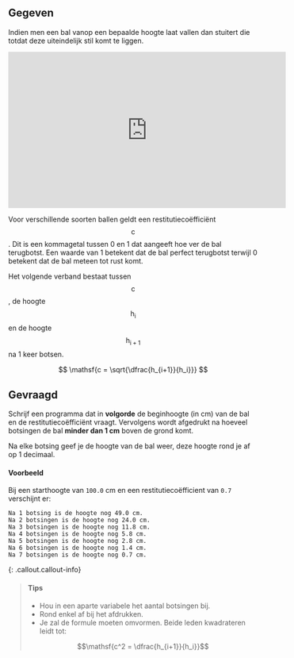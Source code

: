## Gegeven
Indien men een bal vanop een bepaalde hoogte laat vallen dan stuitert die totdat deze uiteindelijk stil komt te liggen.

<div class="hidden-print">
    <div class="dodona-centered-group">
    <iframe width="560" height="315" src="https://www.youtube.com/embed/6-Zpa7CJe5Q" title="YouTube video player" frameborder="0" allow="accelerometer; autoplay; clipboard-write; encrypted-media; gyroscope; picture-in-picture" allowfullscreen></iframe>
    </div>
</div>

Voor verschillende soorten ballen geldt een restitutiecoëfficiënt $$\mathsf{c}$$. Dit is een kommagetal tussen 0 en 1 dat aangeeft hoe ver de bal terugbotst. Een waarde van 1 betekent dat de bal perfect terugbotst terwijl 0 betekent dat de bal meteen tot rust komt.

Het volgende verband bestaat tussen $$\mathsf{c}$$, de hoogte $$\mathsf{h_i}$$ en de hoogte $$\mathsf{h_{i+1}}$$ na 1 keer botsen.

$$
\mathsf{c = \sqrt{\dfrac{h_{i+1}}{h_i}}}
$$

## Gevraagd

Schrijf een programma dat in **volgorde** de beginhoogte (in cm) van de bal en de restitutiecoëfficiënt vraagt. Vervolgens wordt afgedrukt na hoeveel botsingen de bal **minder dan 1 cm** boven de grond komt. 

Na elke botsing geef je de hoogte van de bal weer, deze hoogte rond je af op 1 decimaal.

#### Voorbeeld

Bij een starthoogte van `100.0` cm en een restitutiecoëfficient van `0.7` verschijnt er:

```
Na 1 botsing is de hoogte nog 49.0 cm.
Na 2 botsingen is de hoogte nog 24.0 cm.
Na 3 botsingen is de hoogte nog 11.8 cm.
Na 4 botsingen is de hoogte nog 5.8 cm.
Na 5 botsingen is de hoogte nog 2.8 cm.
Na 6 botsingen is de hoogte nog 1.4 cm.
Na 7 botsingen is de hoogte nog 0.7 cm.
```

{: .callout.callout-info}
>#### Tips
> - Hou in een aparte variabele het aantal botsingen bij.
> - Rond enkel af bij het afdrukken.
> - Je zal de formule moeten omvormen. Beide leden kwadrateren leidt tot:
>
>$$\mathsf{c^2 = \dfrac{h_{i+1}}{h_i}}$$
